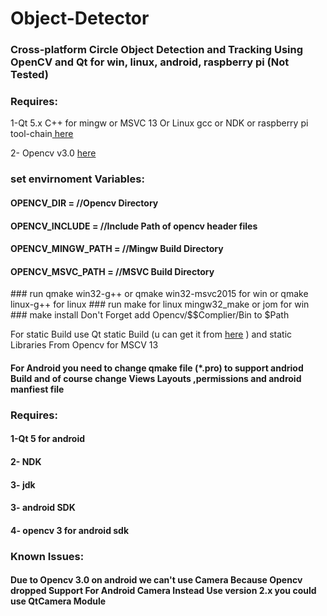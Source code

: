 # Object-Detector
<h3>Cross-platform Circle Object Detection and Tracking Using OpenCV and Qt for win, linux, android, raspberry pi (Not Tested)</h3>
<h3>Requires:</h3> 
1-Qt 5.x C++ for mingw or MSVC 13 Or Linux gcc or NDK or raspberry pi tool-chain<a href= "https://www.qt.io/"> here</a>

 2- Opencv v3.0 <a href= "https://www.http://opencv.org/"> here</a>
  
<h3>set envirnoment Variables:</h3>
  <h4>OPENCV_DIR = //Opencv Directory</h4>
  <h4>OPENCV_INCLUDE = //Include Path of opencv header files</h4>
  <h4>OPENCV_MINGW_PATH = //Mingw Build Directory</h4>
  <h4>OPENCV_MSVC_PATH = //MSVC Build Directory</h4>
### run qmake win32-g++  or qmake win32-msvc2015  for win or qmake linux-g++ for linux
### run make for linux  mingw32_make or jom for win
### make install
Don't Forget add Opencv/$$Complier/Bin to $Path

For static Build use Qt static Build (u can get it from <a href="https://www.npcglib.org/~stathis/blog/precompiled-qt4-qt5" target="_blank">here</a> ) and static Libraries From Opencv for MSCV 13
<h4>For Android you need to change qmake file (*.pro) to support andriod Build and of course change Views Layouts ,permissions and android manfiest file</h4>   
<h3>Requires:</h3>
    <h4>1-Qt 5 for android</h4> 
    <h4>2- NDK</h4>
    <h4>3- jdk</h4>
    <h4>3- android SDK</h4>
    <h4>4- opencv 3 for android sdk</h4>  
<h3>Known Issues: </h3>
	<h4>Due to Opencv 3.0 on android we can't use Camera Because Opencv dropped Support For Android Camera Instead Use version 2.x you could use QtCamera Module</h4>	
	